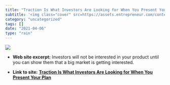 ```yaml
---
title: "Traction Is What Investors Are Looking for When You Present Your Plan"
subtitle: '<img class="cover" src=https://assets.entrepreneur.com/content/3x2/2000/20150817181410-laptop-intern...'
category: "uncategorized"
tags: []
date: "2021-04-06"
type: "rain"
---
```

<img class="cover" src=https://assets.entrepreneur.com/content/3x2/2000/20150817181410-laptop-internet-online.jpeg>



* **Web site excerpt:** Investors will not be interested in your product until you can show them that a big market is getting interested.

* **Link to site:** **[Traction Is What Investors Are Looking for When You Present Your Plan](https://www.entrepreneur.com/amphtml/279391)**